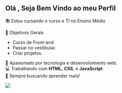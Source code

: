 Olá , Seja Bem Vindo ao meu Perfil
---------------------------------------------------------------------------------------------------------------------------------
📚 Estou cursando o curso e TI no Ensino Médio 

📌 Objetivos Gerais
  - Curso de Front-and.
  - Passar no vestibular.
  - Criar projetos.

🚀 Apaixonado por tecnologia e desenvolvimento web.  
💻 Trabalhando com **HTML**, **CSS**, e **JavaScript**.  
🎯 Sempre buscando aprender mais!



<a href="mailto:santosvivendo@gmail.com">
<img src="https://img.shields.io/badge/Gmail-D14836?style=for-the-badge&logo=gmail&logoColor=white"/>
</a>
